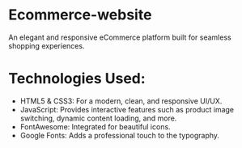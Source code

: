 # Ecommerce-website
An elegant and responsive eCommerce platform built for seamless shopping experiences.

# Technologies Used:
- HTML5 & CSS3: For a modern, clean, and responsive UI/UX.
- JavaScript: Provides interactive features such as product image switching, dynamic content loading, and more.
- FontAwesome: Integrated for beautiful icons.
- Google Fonts: Adds a professional touch to the typography.

